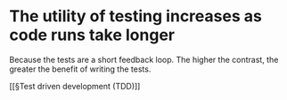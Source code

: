 # The utility of testing increases as code runs take longer
Because the tests are a short feedback loop. The higher the contrast, the greater the benefit of writing the tests.

[[§Test driven development (TDD)]]

<!-- {BearID:A972C6B7-A9C5-4429-8C05-FE8B29063995-59137-000011562F4945A2} -->
